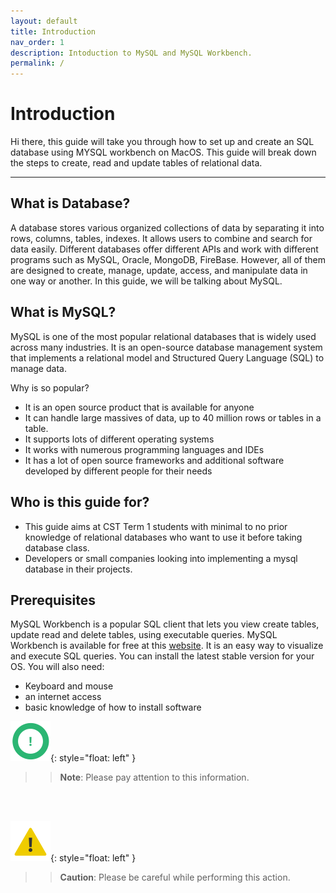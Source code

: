 ```yaml
---
layout: default
title: Introduction
nav_order: 1
description: Intoduction to MySQL and MySQL Workbench.
permalink: /
---
```

# Introduction

Hi there, this guide will take you through how to set up and create an SQL database using MYSQL workbench on MacOS. This guide will break down the steps to create, read and update tables of relational data. 

---

## What is Database?

A database stores various organized collections of data by separating it into rows, columns, tables, indexes. It allows users to combine and search for data easily. Different databases offer different APIs and work with different programs such as MySQL, Oracle, MongoDB, FireBase. However, all of them are designed to create, manage, update, access, and manipulate data in one way or another. In this guide, we will be talking about MySQL.

## What is MySQL?

MySQL is one of the most popular relational databases that is widely used across many industries. It is an open-source database management system that implements a relational model and Structured Query Language (SQL) to manage data.

Why is so popular?

* It is an open source product that is available for anyone
* It can handle large massives of data, up to 40 million rows or tables in a table.
* It supports lots of different operating systems
* It works with numerous programming languages and IDEs
* It has a lot of open source frameworks and additional software developed by different people for their needs


## Who is this guide for?

* This guide aims at CST Term 1 students with minimal to no prior knowledge of relational databases who want to use it before taking database class. 
* Developers or small companies looking into implementing a mysql database in their projects. 


## Prerequisites

MySQL Workbench is a popular SQL client that lets you view create tables, update read and delete tables, using executable queries. MySQL Workbench is available for free at this [website](https://dev.mysql.com/downloads/workbench/). It is an easy way to visualize and execute SQL queries. You can install the latest stable version for your OS. You will also need:

* Keyboard and mouse
* an internet access
* basic knowledge of how to install software

![Note icon](https://github.com/vasshorin/VPD-Comm/blob/Gh-pages/assets/images/note.png?raw=true "Note"){: style="float: left" }
>> **Note**: Please pay attention to this information.
<br />
<br />

![Caution icon](https://github.com/vasshorin/VPD-Comm/blob/Gh-pages/assets/images/caution.png?raw=true "Caution"){: style="float: left" }
>> **Caution**: Please be careful while performing this action.
